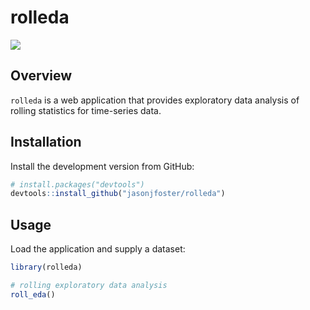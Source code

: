 # rolleda

[![](https://github.com/jasonjfoster/rolleda/actions/workflows/check-standard.yaml/badge.svg)](https://github.com/jasonjfoster/rolleda/actions/workflows/check-standard.yaml)

## Overview

`rolleda` is a web application that provides exploratory data analysis of rolling statistics for time-series data.

## Installation

Install the development version from GitHub:

``` r
# install.packages("devtools")
devtools::install_github("jasonjfoster/rolleda")
```

## Usage

Load the application and supply a dataset:

``` r
library(rolleda)

# rolling exploratory data analysis
roll_eda()
```